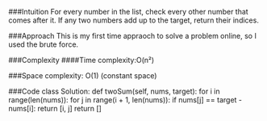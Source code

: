 ###Intuition
For every number in the list, check every other number that comes after it. If any two numbers add up to the target, return their indices.

###Approach
This is my first time appraoch to solve a problem online, so I used the brute force.

###Complexity
####Time complexity:O(n²)

###Space complexity: O(1) (constant space)

###Code
class Solution:
    def twoSum(self, nums, target):
        for i in range(len(nums)):
            for j in range(i + 1, len(nums)):
                if nums[j] == target - nums[i]:
                    return [i, j]
        return []
